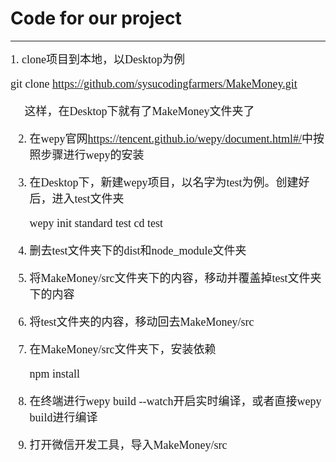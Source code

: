 # Code for our project
<hr/>
<font size=4 face="黑体">
1. clone项目到本地，以Desktop为例

   git clone https://github.com/sysucodingfarmers/MakeMoney.git

&nbsp;&nbsp;&nbsp;&nbsp;   这样，在Desktop下就有了MakeMoney文件夹了<br/>

2. 在wepy官网<https://tencent.github.io/wepy/document.html#/>中按照步骤进行wepy的安装

3. 在Desktop下，新建wepy项目，以名字为test为例。创建好后，进入test文件夹

   wepy init standard test
   cd test

4. 删去test文件夹下的dist和node_module文件夹

5. 将MakeMoney/src文件夹下的内容，移动并覆盖掉test文件夹下的内容

6. 将test文件夹的内容，移动回去MakeMoney/src

7. 在MakeMoney/src文件夹下，安装依赖

   npm install

8. 在终端进行wepy build --watch开启实时编译，或者直接wepy build进行编译

9. 打开微信开发工具，导入MakeMoney/src